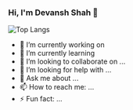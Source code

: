 ### Hi, I'm Devansh Shah 👋

![Top Langs](https://github-readme-stats.vercel.app/api/top-langs/?username=devansh2805&theme=tokyonight&show_icons=true&layout=compact)

- 🔭 I’m currently working on 
- 🌱 I’m currently learning 
- 👯 I’m looking to collaborate on ...
- 🤔 I’m looking for help with ...
- 💬 Ask me about ...
- 📫 How to reach me: ...
- ⚡ Fun fact: ...

